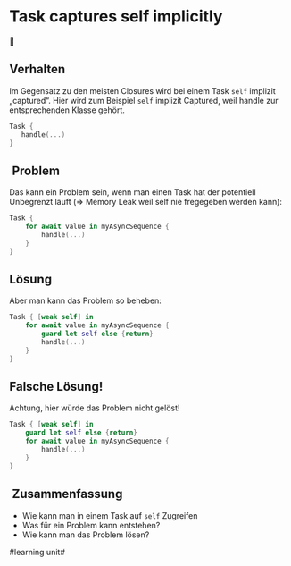 # Task captures self implicitly
🦋

## Verhalten
Im Gegensatz zu den meisten Closures wird bei einem Task `self` implizit „captured“. Hier wird zum Beispiel `self` implizit Captured, weil handle zur entsprechenden Klasse gehört. 

```swift
Task {
   handle(...)
}
```

##  Problem

Das kann ein Problem sein, wenn man einen Task hat der potentiell Unbegrenzt läuft (=\> Memory Leak weil self nie fregegeben werden kann):

```swift
Task {
	for await value in myAsyncSequence {
		handle(...)
	}
}
```


## Lösung
Aber man kann das Problem so beheben:


```swift
Task { [weak self] in
	for await value in myAsyncSequence {
		guard let self else {return}
		handle(...)
	}
}
```

## Falsche Lösung!

Achtung, hier würde das Problem nicht gelöst!


```swift
Task { [weak self] in
	guard let self else {return}
	for await value in myAsyncSequence {
		handle(...)
	}
}
```

##  Zusammenfassung
- Wie kann man in einem Task auf `self` Zugreifen
- Was für ein Problem kann entstehen?
- Wie kann man das Problem lösen?

#learning unit#